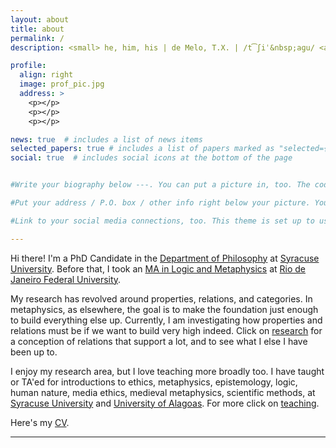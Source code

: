 ```yaml
---
layout: about
title: about
permalink: /
description: <small> he, him, his | de Melo, T.X. | /t͡ʃiˈ&nbsp;aɡu/ <a href="/moreabout/">(more)</a> # <a href="#">Affiliations</a>. Address. Contacts. Moto. Etc.

profile:
  align: right
  image: prof_pic.jpg
  address: >
    <p></p>
    <p></p>
    <p></p>

news: true  # includes a list of news items
selected_papers: true # includes a list of papers marked as "selected={true}"
social: true  # includes social icons at the bottom of the page


#Write your biography below ---. You can put a picture in, too. The code is already in, just name your picture `prof_pic.jpg` and put it in the `img/` folder.

#Put your address / P.O. box / other info right below your picture. You can also disable any these elements by editing `profile` property of the YAML header of your `_pages/about.md`. Edit `_bibliography/papers.bib` and Jekyll will render your [publications page](/al-folio/publications/) automatically.

#Link to your social media connections, too. This theme is set up to use [Font Awesome icons](http://fortawesome.github.io/Font-Awesome/){:target="\_blank"} and [Academicons](https://jpswalsh.github.io/academicons/){:target="\_blank"}, like the ones below. Add your Facebook, Twitter, LinkedIn, Google Scholar, or just disable all of them.

---
```


Hi there! I'm a PhD Candidate in the  [Department of Philosophy](https://thecollege.syr.edu/philosophy/) at [Syracuse University](https://www.syracuse.edu/). Before that, I took an [MA in Logic and Metaphysics](https://ppglm.wordpress.com/) at [Rio de Janeiro Federal University](https://ufrj.br/en/).


My research has revolved around properties, relations, and categories. In metaphysics, as elsewhere, the goal is to make the foundation just enough to build everything else up. Currently, I am investigating how properties and relations must be if we want to build very high indeed. Click on [research](/research/) for a conception of relations that support a lot, and to see what I else I have been up to. 


I enjoy my research area, but I love teaching more broadly too. I have taught or TA'ed for introductions to ethics, metaphysics, epistemology, logic, human nature, media ethics, medieval metaphysics, scientific methods, at [Syracuse University](https://thecollege.syr.edu/philosophy/) and [University of Alagoas](https://ichca.ufal.br/graduacao/filosofia/). For more click on [teaching](/teaching/).


Here's my [CV](assets/pdf/CV.pdf). 


---



